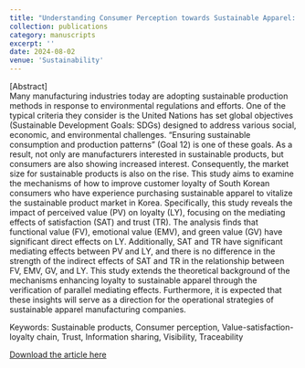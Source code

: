 ```yaml
---
title: "Understanding Consumer Perception towards Sustainable Apparel: A Parallel Mediation Analysis on Satisfaction and Trust"
collection: publications
category: manuscripts
excerpt: ''
date: 2024-08-02
venue: 'Sustainability'
---
```


[Abstract] <br>
Many manufacturing industries today are adopting sustainable production methods in response to environmental regulations and efforts. One of the typical criteria they consider is the United Nations has set global objectives (Sustainable Development Goals: SDGs) designed to address various social, economic, and environmental challenges. “Ensuring sustainable consumption and production patterns” (Goal 12) is one of these goals. As a result, not only are manufacturers interested in sustainable products, but consumers are also showing increased interest. Consequently, the market size for sustainable products is also on the rise. This study aims to examine the mechanisms of how to improve customer loyalty of South Korean consumers who have experience purchasing sustainable apparel to vitalize the sustainable product market in Korea. Specifically, this study reveals the impact of perceived value (PV) on loyalty (LY), focusing on the mediating effects of satisfaction (SAT) and trust (TR). The analysis finds that functional value (FV), emotional value (EMV), and green value (GV) have significant direct effects on LY. Additionally, SAT and TR have significant mediating effects between PV and LY, and there is no difference in the strength of the indirect effects of SAT and TR in the relationship between FV, EMV, GV, and LY. This study extends the theoretical background of the mechanisms enhancing loyalty to sustainable apparel through the verification of parallel mediating effects. Furthermore, it is expected that these insights will serve as a direction for the operational strategies of sustainable apparel manufacturing companies. <be>

Keywords: Sustainable products, Consumer perception, Value-satisfaction-loyalty chain, Trust, Information sharing, Visibility, Traceability 

[Download the article here](https://www.mdpi.com/2071-1050/16/16/6835)
